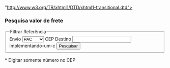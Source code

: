 <div id="app"></div>

"http://www.w3.org/TR/xhtml1/DTD/xhtml1-transitional.dtd">
<html xmlns="http://www.w3.org/1999/xhtml">
<head>
<meta http-equiv="Content-Type" content="text/html; charset=ISO-8859-1" />
<title>:: WebMaster.PT - Implementando um Carrinho de Compras ::</title>
<style type="text/css">

* {
font-family:"Trebuchet MS","Lucida Grande",Verdana,Tahoma,Helvetica,Arial,sans-serif;
font-size:12px;
font-style:normal;
font-variant:normal;
font-weight:normal;
line-height:normal;
}

body {
background:#FFFFFF none repeat scroll 0 0;
height:100%;
margin:0;
margin-top:20px;
width:100%;
}

div#wrapper {
margin:auto;
position:relative;
width:450px;
z-index:0;
}

.formMain .select {
text-transform:uppercase;
width:99%;
border:1px solid #B6B6B6;
display:block;
}

.formSearch fieldset {
border:1px solid #CCCCCC;
margin:0;
padding:0 10px;
}implementando-um-c

.formMain label {
display:block;
float:left;
margin-right:4px;
padding-bottom:5px !important;
}

.formMain legend {
color:#1E398D;
font-family:"Legacy Sans ITC TT Bold","Trebuchet MS","Lucida Grande",Verdana,Tahoma,Helvetica,Arial,sans-serif;
font-size:1.5em;
padding:10px 5px;
}

.formMain .button {
background:#F5EED3;
border:1px solid #CCCCCC;
color:#666666;
cursor:pointer;
font-size:12px;
font-weight:bold;
letter-spacing:1px;
margin:10px 0 0;
overflow:visible;
text-transform:uppercase;
width:100%;
}implementando-um-c

.formMain .inline {
margin:15px 0 0 !important;
}

.formMain .text, .formMain .select, .formMain .textarea, .formMain .password {
border:1px solid #B6B6B6;
display:block;
text-transform:uppercase;
}

.formMain fieldset span.nameField {
color:#666666;
text-transform:uppercase;
}

h3 {
border-bottom:1px solid #F58220;
margin:0;
padding:0;
}

h3 span {
-x-system-font:none;
color:#1E398D;
font-family:"Legacy Sans ITC TT Bold","Trebuchet MS","Lucida Grande",Verdana,Tahoma,Helvetica,Arial,sans-serif;
font-size:1.5em;
font-style:normal;
font-variant:normal;
font-weight:bold;
line-height:normal;
}

#value {
-x-system-font:none;
color:#9B0000;
font-family:"Legacy Sans ITC TT Bold","Trebuchet MS","Lucida Grande",Verdana,Tahoma,Helvetica,Arial,sans-serif;
font-size:1.5em;
font-style:normal;
font-variant:normal;
font-weight:bold;
line-height:normal;
}
</style>

</head>
<body>
<div id="wrapper">
<h3>
<span>Pesquisa valor de frete</span>

</h3>
<form id="form-pesquisa-repasse" action="calcularFrete.php" method="post" class="formMain formSearch wsizep100" onsubmit="submitForm(this); return false;">
<fieldset>
<legend>Filtrar Referência</legend>
<label for="servico" class="wsize015">
<span class="nameField">Envio</span>
<select id="servico" name="servico" title="Serviços dos Correios" class="select" tabindex="1">
<option value="41106">PAC</option>
<option value="40010">SEDEX</option>
</select>
</label>
<label class="wsize010" for="cep-destino">
<span class="nameField">CEP Destino</span>
<input id="cep-destino" class="text" type="text" value="" maxlength="9" title="CPF destino" name="cep-destino" tabindex="2"/>implementando-um-c
</label>
<label for="pesquisar" class="wsize010">
<input type="submit" id="pesquisar" name="pesquisar" tabindex="3" class="button inline"  value="Pesquisar" />
</label>
</fieldset>
</form>
<span>* Digitar somente número no CEP</span>
<br />
<span id="value"></span>
</div>
<script src="http://ajax.googleapis.com/ajax/libs/prototype/1.6.0.3/prototype.js" type="text/javascript"></script>
<script type="text/javascript">
function submitForm(form) {
form.request({
onComplete: function(transport){

if(transport.responseText !=-1)  {
$('value').innerHTML = transport.responseText;
} else {
form.reset();
$('value').innerHTML = 'Erro ao consultar';
}
}
});
return false;
}

</script>
